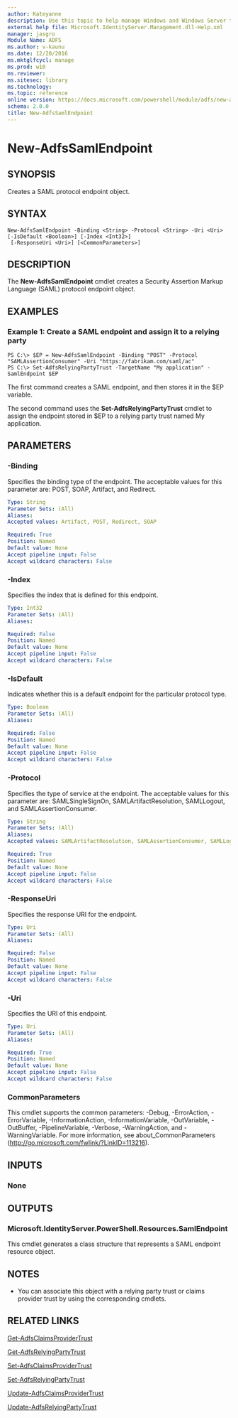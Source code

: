 ```yaml
---
author: Kateyanne
description: Use this topic to help manage Windows and Windows Server technologies with Windows PowerShell.
external help file: Microsoft.IdentityServer.Management.dll-Help.xml
manager: jasgro
Module Name: ADFS
ms.author: v-kaunu
ms.date: 12/20/2016
ms.mktglfcycl: manage
ms.prod: w10
ms.reviewer: 
ms.sitesec: library
ms.technology: 
ms.topic: reference
online version: https://docs.microsoft.com/powershell/module/adfs/new-adfssamlendpoint?view=windowsserver2019-ps&wt.mc_id=ps-gethelp
schema: 2.0.0
title: New-AdfsSamlEndpoint
---
```


# New-AdfsSamlEndpoint

## SYNOPSIS
Creates a SAML protocol endpoint object.

## SYNTAX

```
New-AdfsSamlEndpoint -Binding <String> -Protocol <String> -Uri <Uri> [-IsDefault <Boolean>] [-Index <Int32>]
 [-ResponseUri <Uri>] [<CommonParameters>]
```

## DESCRIPTION
The **New-AdfsSamlEndpoint** cmdlet creates a Security Assertion Markup Language (SAML) protocol endpoint object.

## EXAMPLES

### Example 1: Create a SAML endpoint and assign it to a relying party
```
PS C:\> $EP = New-AdfsSamlEndpoint -Binding "POST" -Protocol "SAMLAssertionConsumer" -Uri "https://fabrikam.com/saml/ac"
PS C:\> Set-AdfsRelyingPartyTrust -TargetName "My application" -SamlEndpoint $EP
```

The first command creates a SAML endpoint, and then stores it in the $EP variable.

The second command uses the **Set-AdfsRelyingPartyTrust** cmdlet to assign the endpoint stored in $EP to a relying party trust named My application.

## PARAMETERS

### -Binding
Specifies the binding type of the endpoint.
The acceptable values for this parameter are: POST, SOAP, Artifact, and Redirect.

```yaml
Type: String
Parameter Sets: (All)
Aliases: 
Accepted values: Artifact, POST, Redirect, SOAP

Required: True
Position: Named
Default value: None
Accept pipeline input: False
Accept wildcard characters: False
```

### -Index
Specifies the index that is defined for this endpoint.

```yaml
Type: Int32
Parameter Sets: (All)
Aliases: 

Required: False
Position: Named
Default value: None
Accept pipeline input: False
Accept wildcard characters: False
```

### -IsDefault
Indicates whether this is a default endpoint for the particular protocol type.

```yaml
Type: Boolean
Parameter Sets: (All)
Aliases: 

Required: False
Position: Named
Default value: None
Accept pipeline input: False
Accept wildcard characters: False
```

### -Protocol
Specifies the type of service at the endpoint.
The acceptable values for this parameter are: SAMLSingleSignOn, SAMLArtifactResolution, SAMLLogout, and SAMLAssertionConsumer.

```yaml
Type: String
Parameter Sets: (All)
Aliases: 
Accepted values: SAMLArtifactResolution, SAMLAssertionConsumer, SAMLLogout, SAMLSingleSignOn

Required: True
Position: Named
Default value: None
Accept pipeline input: False
Accept wildcard characters: False
```

### -ResponseUri
Specifies the response URI for the endpoint.

```yaml
Type: Uri
Parameter Sets: (All)
Aliases: 

Required: False
Position: Named
Default value: None
Accept pipeline input: False
Accept wildcard characters: False
```

### -Uri
Specifies the URI of this endpoint.

```yaml
Type: Uri
Parameter Sets: (All)
Aliases: 

Required: True
Position: Named
Default value: None
Accept pipeline input: False
Accept wildcard characters: False
```

### CommonParameters
This cmdlet supports the common parameters: -Debug, -ErrorAction, -ErrorVariable, -InformationAction, -InformationVariable, -OutVariable, -OutBuffer, -PipelineVariable, -Verbose, -WarningAction, and -WarningVariable. For more information, see about_CommonParameters (http://go.microsoft.com/fwlink/?LinkID=113216).

## INPUTS

### None

## OUTPUTS

### Microsoft.IdentityServer.PowerShell.Resources.SamlEndpoint
This cmdlet generates a class structure that represents a SAML endpoint resource object.

## NOTES
* You can associate this object with a relying party trust or claims provider trust by using the corresponding cmdlets.

## RELATED LINKS

[Get-AdfsClaimsProviderTrust](./Get-AdfsClaimsProviderTrust.md)

[Get-AdfsRelyingPartyTrust](./Get-AdfsRelyingPartyTrust.md)

[Set-AdfsClaimsProviderTrust](./Set-AdfsClaimsProviderTrust.md)

[Set-AdfsRelyingPartyTrust](./Set-AdfsRelyingPartyTrust.md)

[Update-AdfsClaimsProviderTrust](./Update-AdfsClaimsProviderTrust.md)

[Update-AdfsRelyingPartyTrust](./Update-AdfsRelyingPartyTrust.md)

